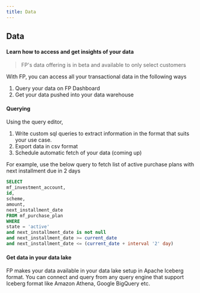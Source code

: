 ```yaml
---
title: Data
---
```

## Data
#### Learn how to access and get insights of your data

>FP's data offering is in beta and available to only select customers

With FP, you can access all your transactional data in the following ways

1. Query your data on FP Dashboard
2. Get your data pushed into your data warehouse

#### Querying

Using the query editor,
1. Write custom sql queries to extract information in the format that suits your use case.
2. Export data in csv format
3. Schedule automatic fetch of your data (coming up)

For example, use the below query to fetch list of active purchase plans with next installment due in 2 days
```sql
SELECT
mf_investment_account,
id,
scheme,
amount,
next_installment_date
FROM mf_purchase_plan
WHERE
state = 'active'
and next_installment_date is not null
and next_installment_date >= current_date
and next_installment_date <= (current_date + interval '2' day)
```

#### Get data in your data lake

FP makes your data available in your data lake setup in Apache Iceberg format. You can connect and query from any query engine that support Iceberg format like Amazon Athena, Google BigQuery etc.

